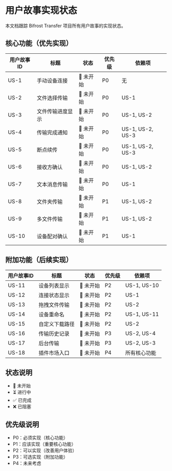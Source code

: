 # 用户故事实现状态

本文档跟踪 Bifrost Transfer 项目所有用户故事的实现状态。

## 核心功能（优先实现）

| 用户故事ID | 标题 | 状态 | 优先级 | 依赖项 |
|-------|--------|--------|----------|--------------|
| US-1 | 手动设备连接 | 🔄 未开始 | P0 | 无 |
| US-2 | 文件选择传输 | 🔄 未开始 | P0 | US-1 |
| US-3 | 文件传输进度显示 | 🔄 未开始 | P0 | US-1, US-2 |
| US-4 | 传输完成通知 | 🔄 未开始 | P0 | US-1, US-2, US-3 |
| US-5 | 断点续传 | 🔄 未开始 | P0 | US-1, US-2, US-3 |
| US-6 | 接收方确认 | 🔄 未开始 | P0 | US-1, US-2 |
| US-7 | 文本消息传输 | 🔄 未开始 | P0 | US-1 |
| US-8 | 文件夹传输 | 🔄 未开始 | P1 | US-1, US-2 |
| US-9 | 多文件传输 | 🔄 未开始 | P1 | US-1, US-2 |
| US-10 | 设备配对确认 | 🔄 未开始 | P1 | US-1 |

## 附加功能（后续实现）

| 用户故事ID | 标题 | 状态 | 优先级 | 依赖项 |
|-------|--------|--------|----------|--------------|
| US-11 | 设备列表显示 | 🔄 未开始 | P2 | US-1, US-10 |
| US-12 | 连接状态显示 | 🔄 未开始 | P2 | US-1 |
| US-13 | 拖拽文件传输 | 🔄 未开始 | P2 | US-2 |
| US-14 | 设备重命名 | 🔄 未开始 | P2 | US-1, US-11 |
| US-15 | 自定义下载路径 | 🔄 未开始 | P2 | US-2 |
| US-16 | 传输历史记录 | 🔄 未开始 | P3 | US-2, US-4 |
| US-17 | 后台传输 | 🔄 未开始 | P3 | US-2, US-3 |
| US-18 | 插件市场入口 | 🔄 未开始 | P4 | 所有核心功能 |

## 状态说明
- 🔄 未开始
- ⏳ 进行中
- ✅ 已完成
- ❌ 已阻塞

## 优先级说明
- P0：必须实现（核心功能）
- P1：应该实现（重要核心功能）
- P2：可以实现（改善用户体验）
- P3：可选实现（附加功能）
- P4：未来考虑

